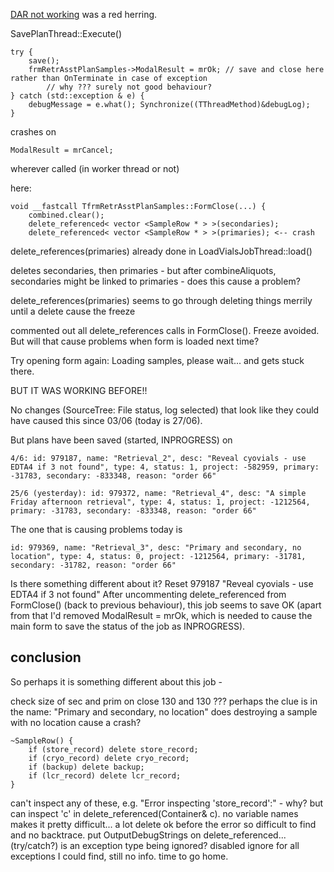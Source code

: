 [DAR not working](dar-not-working-on-vlabdev.md) was a red herring.

SavePlanThread::Execute()

    try {
        save();
        frmRetrAsstPlanSamples->ModalResult = mrOk; // save and close here rather than OnTerminate in case of exception
            // why ??? surely not good behaviour?
    } catch (std::exception & e) {
        debugMessage = e.what(); Synchronize((TThreadMethod)&debugLog);
    }    

crashes on 

    ModalResult = mrCancel;

wherever called (in worker thread or not)

here:

    void __fastcall TfrmRetrAsstPlanSamples::FormClose(...) {
        combined.clear();
        delete_referenced< vector <SampleRow * > >(secondaries);
        delete_referenced< vector <SampleRow * > >(primaries); <-- crash

delete_references(primaries) already done in LoadVialsJobThread::load()

deletes secondaries, then primaries - but after combineAliquots, secondaries might be linked to primaries - does this cause a problem?

delete_references(primaries) seems to go through deleting things merrily until a delete cause the freeze

commented out all delete_references calls in FormClose(). Freeze avoided. 
But will that cause problems when form is loaded next time?

Try opening form again:
Loading samples, please wait...
and gets stuck there.

BUT IT WAS WORKING BEFORE!!

No changes (SourceTree: File status, log selected) that look like they could have caused this since 03/06 (today is 27/06).

But plans have been saved (started, INPROGRESS) on 

    4/6: id: 979187, name: "Retrieval_2", desc: "Reveal cyovials - use EDTA4 if 3 not found", type: 4, status: 1, project: -582959, primary: -31783, secondary: -833348, reason: "order 66"

    25/6 (yesterday): id: 979372, name: "Retrieval_4", desc: "A simple Friday afternoon retrieval", type: 4, status: 1, project: -1212564, primary: -31783, secondary: -833348, reason: "order 66"

The one that is causing problems today is 

    id: 979369, name: "Retrieval_3", desc: "Primary and secondary, no location", type: 4, status: 0, project: -1212564, primary: -31781, secondary: -31782, reason: "order 66"

Is there something different about it? 
Reset 979187 "Reveal cyovials - use EDTA4 if 3 not found"
After uncommenting delete_referenced from FormClose() (back to previous behaviour), this job seems to save OK (apart from that I'd removed ModalResult = mrOk, which is needed to cause the main form to save the status of the job as INPROGRESS).

## conclusion

So perhaps it is something different about this job - 

check size of sec and prim on close
130 and 130 
???
perhaps the clue is in the name: "Primary and secondary, no location"
does destroying a sample with no location cause a crash?

    ~SampleRow() {
        if (store_record) delete store_record;
        if (cryo_record) delete cryo_record;
        if (backup) delete backup;
        if (lcr_record) delete lcr_record;
    }

can't inspect any of these, e.g. "Error inspecting 'store_record':" - why?
but can inspect 'c' in delete_referenced(Container& c). no variable names makes it pretty difficult...
a lot delete ok before the error so difficult to find and no backtrace.
put OutputDebugStrings on delete_referenced... (try/catch?)
is an exception type being ignored? disabled ignore for all exceptions I could find, still no info. 
time to go home.
